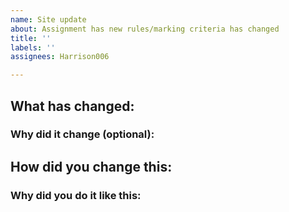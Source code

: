 ```yaml
---
name: Site update
about: Assignment has new rules/marking criteria has changed
title: ''
labels: ''
assignees: Harrison006

---
```


## What has changed:

### Why did it change (optional):

## How did you change this:

### Why did you do it like this:
